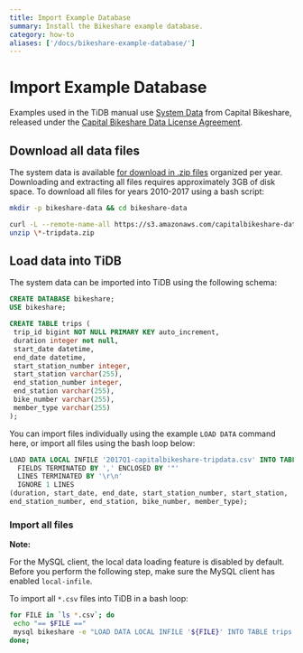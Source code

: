 ```yaml
---
title: Import Example Database
summary: Install the Bikeshare example database.
category: how-to
aliases: ['/docs/bikeshare-example-database/']
---
```


# Import Example Database

Examples used in the TiDB manual use [System Data](https://www.capitalbikeshare.com/system-data) from Capital Bikeshare, released under the [Capital Bikeshare Data License Agreement](https://www.capitalbikeshare.com/data-license-agreement).

## Download all data files

The system data is available [for download in .zip files](https://s3.amazonaws.com/capitalbikeshare-data/index.html) organized per year. Downloading and extracting all files requires approximately 3GB of disk space. To download all files for years 2010-2017 using a bash script:

```bash
mkdir -p bikeshare-data && cd bikeshare-data

curl -L --remote-name-all https://s3.amazonaws.com/capitalbikeshare-data/{2010..2017}-capitalbikeshare-tripdata.zip
unzip \*-tripdata.zip
```

## Load data into TiDB

The system data can be imported into TiDB using the following schema:

```sql
CREATE DATABASE bikeshare;
USE bikeshare;

CREATE TABLE trips (
 trip_id bigint NOT NULL PRIMARY KEY auto_increment,
 duration integer not null,
 start_date datetime,
 end_date datetime,
 start_station_number integer,
 start_station varchar(255),
 end_station_number integer,
 end_station varchar(255),
 bike_number varchar(255),
 member_type varchar(255)
);
```

You can import files individually using the example `LOAD DATA` command here, or import all files using the bash loop below:

```sql
LOAD DATA LOCAL INFILE '2017Q1-capitalbikeshare-tripdata.csv' INTO TABLE trips
  FIELDS TERMINATED BY ',' ENCLOSED BY '"'
  LINES TERMINATED BY '\r\n'
  IGNORE 1 LINES
(duration, start_date, end_date, start_station_number, start_station,
end_station_number, end_station, bike_number, member_type);
```

### Import all files

**Note:**

For the MySQL client, the local data loading feature is disabled by default. Before you perform the following step, make sure the MySQL client has enabled `local-infile`.

To import all `*.csv` files into TiDB in a bash loop:

```bash
for FILE in `ls *.csv`; do
 echo "== $FILE =="
 mysql bikeshare -e "LOAD DATA LOCAL INFILE '${FILE}' INTO TABLE trips FIELDS TERMINATED BY ',' ENCLOSED BY '\"' LINES TERMINATED BY '\r\n' IGNORE 1 LINES (duration, start_date, end_date, start_station_number, start_station, end_station_number, end_station, bike_number, member_type);"
done;
```
